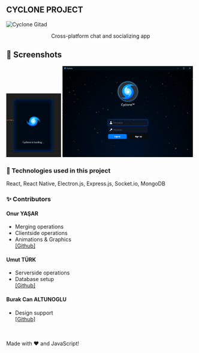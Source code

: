 ## CYCLONE PROJECT
![Cyclone Gitad](https://github.com/thorakna/cycloneproject/blob/main/Design%20Images/gitad.png?raw=true)

<p align="center">Cross-platform chat and socializing app</p>
 
## 📸 Screenshots
<img width="29%" src="./Design%20Images/loadingwindow.png"> <img width="69%" src="./Design%20Images/signinscreen.png">


### 🚀 Technologies used in this project
React, React Native, Electron.js, Express.js, Socket.io, MongoDB
 

### ✨ Contributors
#### Onur YAŞAR
- Merging operations
- Clientside operations
- Animations & Graphics <br>
[\[Github\]](https://github.com/thorakna)

#### Umut TÜRK
- Serverside operations
- Database setup <br>
[\[Github\]](https://github.com/umuttrk)

#### Burak Can ALTUNOGLU
- Design support <br>
[\[Github\]](https://github.com/burakcaltun)



<br><br>
Made with :heart: and JavaScript!
